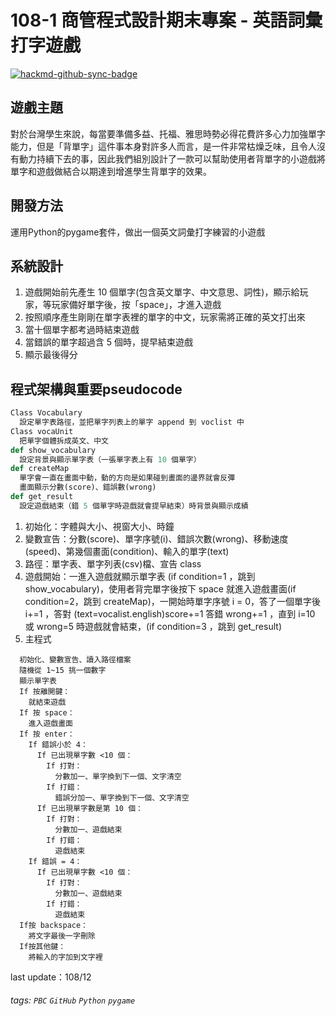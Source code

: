 # 108-1 商管程式設計期末專案 - 英語詞彙打字遊戲

[![hackmd-github-sync-badge](https://hackmd.io/4n9r7zceSIuWaCke7gShmA/badge)](https://hackmd.io/4n9r7zceSIuWaCke7gShmA)


## 遊戲主題
對於台灣學生來說，每當要準備多益、托福、雅思時勢必得花費許多心力加強單字能力，但是「背單字」這件事本身對許多人而言，是一件非常枯燥乏味，且令人沒有動力持續下去的事，因此我們組別設計了一款可以幫助使用者背單字的小遊戲將單字和遊戲做結合以期達到增進學生背單字的效果。

## 開發方法
運用Python的pygame套件，做出一個英文詞彙打字練習的小遊戲

## 系統設計
1. 遊戲開始前先產生 10 個單字(包含英文單字、中文意思、詞性)，顯示給玩家，等玩家備好單字後，按「space」，才進入遊戲
2. 按照順序產生剛剛在單字表裡的單字的中文，玩家需將正確的英文打出來
3. 當十個單字都考過時結束遊戲
4. 當錯誤的單字超過含 5 個時，提早結束遊戲
5. 顯示最後得分

## 程式架構與重要pseudocode
```python
Class Vocabulary
  設定單字表路徑，並把單字列表上的單字 append 到 voclist 中
Class vocaUnit
  把單字個體拆成英文、中文
def show_vocabulary
  設定背景與顯示單字表（一張單字表上有 10 個單字）
def createMap
  單字會一直在畫面中動，動的方向是如果碰到畫面的邊界就會反彈
  畫面顯示分數(score)、錯誤數(wrong)
def get_result
  設定遊戲結束（錯 5 個單字時遊戲就會提早結束）時背景與顯示成績
```
1. 初始化：字體與大小、視窗大小、時鐘
2. 變數宣告：分數(score)、單字序號(i)、錯誤次數(wrong)、移動速度(speed)、第幾個畫面(condition)、輸入的單字(text)
3. 路徑：單字表、單字列表(csv)檔、宣告 class
4. 遊戲開始：一進入遊戲就顯示單字表 (if condition=1 ，跳到show_vocabulary)，使用者背完單字後按下 space 就進入遊戲畫面(if condition=2，跳到 createMap)，一開始時單字序號 i = 0，答了一個單字後 i+=1 ，答對 (text=vocalist.english)score+=1 答錯 wrong+=1 ，直到 i=10 或 wrong=5 時遊戲就會結束，(if condition=3 ，跳到 get_result)
5. 主程式
```
  初始化、變數宣告、讀入路徑檔案
  隨機從 1~15 挑一個數字
  顯示單字表
  If 按離開鍵：
    就結束遊戲
  If 按 space：
    進入遊戲畫面
  If 按 enter：
    If 錯誤小於 4：
      If 已出現單字數 <10 個：
        If 打對：
          分數加一、單字換到下一個、文字清空
        If 打錯：
          錯誤分加一、單字換到下一個、文字清空
      If 已出現單字數是第 10 個：
        If 打對：
          分數加一、遊戲結束
        If 打錯：
          遊戲結束
    If 錯誤 = 4：
      If 已出現單字數 <10 個：
        If 打對：
          分數加一、遊戲結束
        If 打錯：
          遊戲結束
  If按 backspace：
    將文字最後一字刪除
  If按其他鍵：
    將輸入的字加到文字裡
```

last update：108/12

###### tags: `PBC` `GitHub` `Python` `pygame`